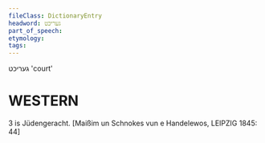 ```yaml
---
fileClass: DictionaryEntry
headword: געריכט
part_of_speech: 
etymology: 
tags: 
---
```

געריכט
'court'

WESTERN
========

3 is Jüdengeracht.
[Maißim un Schnokes vun e Handelewos, LEIPZIG 1845: 44]